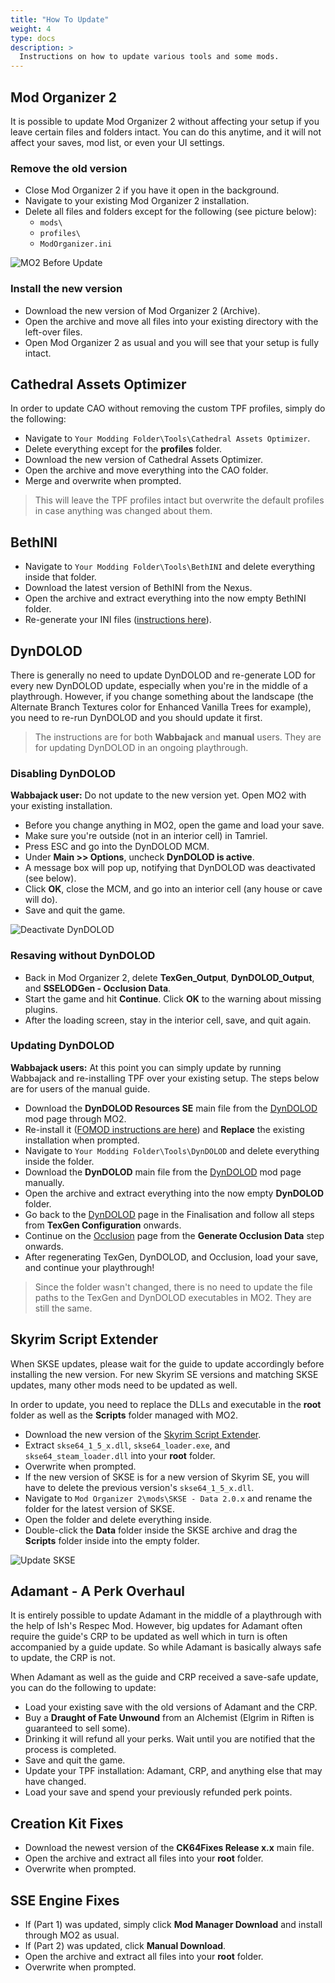 ```yaml
---
title: "How To Update"
weight: 4
type: docs
description: >
  Instructions on how to update various tools and some mods.
---
```


## Mod Organizer 2

It is possible to update Mod Organizer 2 without affecting your setup if you leave certain files and folders intact. You can do this anytime, and it will not affect your saves, mod list, or even your UI settings.

### Remove the old version

- Close Mod Organizer 2 if you have it open in the background.
- Navigate to your existing Mod Organizer 2 installation.
- Delete all files and folders except for the following (see picture below):
  - `mods\`
  - `profiles\`
  - `ModOrganizer.ini`

![MO2 Before Update](/Pictures/skyrim-se/guide-resources/mo2-before-update.png)

### Install the new version

- Download the new version of Mod Organizer 2 (Archive).
- Open the archive and move all files into your existing directory with the left-over files.
- Open Mod Organizer 2 as usual and you will see that your setup is fully intact.

## Cathedral Assets Optimizer

In order to update CAO without removing the custom TPF profiles, simply do the following:

- Navigate to `Your Modding Folder\Tools\Cathedral Assets Optimizer`.
- Delete everything except for the **profiles** folder.
- Download the new version of Cathedral Assets Optimizer.
- Open the archive and move everything into the CAO folder.
- Merge and overwrite when prompted.

> This will leave the TPF profiles intact but overwrite the default profiles in case anything was changed about them.

## BethINI

- Navigate to `Your Modding Folder\Tools\BethINI` and delete everything inside that folder.
- Download the latest version of BethINI from the Nexus.
- Open the archive and extract everything into the now empty BethINI folder.
- Re-generate your INI files ([instructions here](/skyrim-se/guide-resources/various-tutorials/)).

## DynDOLOD

There is generally no need to update DynDOLOD and re-generate LOD for every new DynDOLOD update, especially when you're in the middle of a playthrough. However, if you change something about the landscape (the Alternate Branch Textures color for Enhanced Vanilla Trees for example), you need to re-run DynDOLOD and you should update it first.

> The instructions are for both **Wabbajack** and **manual** users. They are for updating DynDOLOD in an ongoing playthrough.

### Disabling DynDOLOD

**Wabbajack user:** Do not update to the new version yet. Open MO2 with your existing installation.

- Before you change anything in MO2, open the game and load your save.
- Make sure you're outside (not in an interior cell) in Tamriel.
- Press ESC and go into the DynDOLOD MCM.
- Under **Main >> Options**, uncheck **DynDOLOD is active**.
- A message box will pop up, notifying that DynDOLOD was deactivated (see below).
- Click **OK**, close the MCM, and go into an interior cell (any house or cave will do).
- Save and quit the game.

![Deactivate DynDOLOD](/Pictures/skyrim-se/guide-resources/deactivate-dyndolod.png)

### Resaving without DynDOLOD

- Back in Mod Organizer 2, delete **TexGen_Output**, **DynDOLOD_Output**, and **SSELODGen - Occlusion Data**.
- Start the game and hit **Continue**. Click **OK** to the warning about missing plugins.
- After the loading screen, stay in the interior cell, save, and quit again.

### Updating DynDOLOD

**Wabbajack users:** At this point you can simply update by running Wabbajack and re-installing TPF over your existing setup. The steps below are for users of the manual guide.

- Download the **DynDOLOD Resources SE** main file from the [DynDOLOD](https://www.nexusmods.com/skyrimspecialedition/mods/32382?tab=files) mod page through MO2.
- Re-install it ([FOMOD instructions are here](/skyrim-se/mod-installation/graphics-baseline/)) and **Replace** the existing installation when prompted.
- Navigate to `Your Modding Folder\Tools\DynDOLOD` and delete everything inside the folder.
- Download the **DynDOLOD** main file from the [DynDOLOD](https://www.nexusmods.com/skyrimspecialedition/mods/32382?tab=files) mod page manually.
- Open the archive and extract everything into the now empty **DynDOLOD** folder.
- Go back to the [DynDOLOD](/skyrim-se/finalisation/dyndolod/) page in the Finalisation and follow all steps from **TexGen Configuration** onwards.
- Continue on the [Occlusion](/skyrim-se/finalisation/occlusion/) page from the **Generate Occlusion Data** step onwards.
- After regenerating TexGen, DynDOLOD, and Occlusion, load your save, and continue your playthrough!

> Since the folder wasn't changed, there is no need to update the file paths to the TexGen and DynDOLOD executables in MO2. They are still the same.

## Skyrim Script Extender

When SKSE updates, please wait for the guide to update accordingly before installing the new version. For new Skyrim SE versions and matching SKSE updates, many other mods need to be updated as well.

In order to update, you need to replace the DLLs and executable in the **root** folder as well as the **Scripts** folder managed with MO2.

- Download the new version of the [Skyrim Script Extender](https://skse.silverlock.org/).
- Extract `skse64_1_5_x.dll`, `skse64_loader.exe`, and `skse64_steam_loader.dll` into your **root** folder.
- Overwrite when prompted.
- If the new version of SKSE is for a new version of Skyrim SE, you will have to delete the previous version's `skse64_1_5_x.dll`.
- Navigate to `Mod Organizer 2\mods\SKSE - Data 2.0.x` and rename the folder for the latest version of SKSE.
- Open the folder and delete everything inside.
- Double-click the **Data** folder inside the SKSE archive and drag the **Scripts** folder inside into the empty folder.

![Update SKSE](/Pictures/skyrim-se/guide-resources/update-skse.png)

## Adamant - A Perk Overhaul

It is entirely possible to update Adamant in the middle of a playthrough with the help of Ish's Respec Mod. However, big updates for Adamant often require the guide's CRP to be updated as well which in turn is often accompanied by a guide update. So while Adamant is basically always safe to update, the CRP is not.

When Adamant as well as the guide and CRP received a save-safe update, you can do the following to update:

- Load your existing save with the old versions of Adamant and the CRP.
- Buy a **Draught of Fate Unwound** from an Alchemist (Elgrim in Riften is guaranteed to sell some).
- Drinking it will refund all your perks. Wait until you are notified that the process is completed.
- Save and quit the game.
- Update your TPF installation: Adamant, CRP, and anything else that may have changed.
- Load your save and spend your previously refunded perk points.

## Creation Kit Fixes

- Download the newest version of the **CK64Fixes Release x.x** main file.
- Open the archive and extract all files into your **root** folder.
- Overwrite when prompted.

## SSE Engine Fixes

- If (Part 1) was updated, simply click **Mod Manager Download** and install through MO2 as usual.
- If (Part 2) was updated, click **Manual Download**.
- Open the archive and extract all files into your **root** folder.
- Overwrite when prompted.